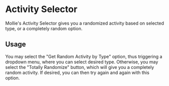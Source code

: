 # Activity Selector
Mollie's Activity Selector gives you a randomized activity based on selected type, or a completely random option.

## Usage
You may select the "Get Random Activity by Type" option, thus triggering a dropdown menu, where you can select desired type. Otherwise, you may select the "Totally Randomize" button, which will give you a completely random activity. If desired, you can then try again and again with this option.
